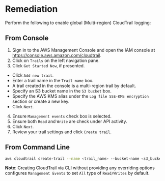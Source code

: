 # Remediation

Perform the following to enable global (Multi-region) CloudTrail logging:

## From Console

1. Sign in to the AWS Management Console and open the IAM console at <https://console.aws.amazon.com/cloudtrail>.
2. Click on `Trails` on the left navigation pane.
3. Click `Get Started Now`, if presented.

- Click `Add new trail`.
- Enter a trail name in the `Trail name` box.
- A trail created in the console is a multi-region trail by default.
- Specify an S3 bucket name in the `S3 bucket` box.
- Specify the AWS KMS alias under the `Log file SSE-KMS encryption` section or create a new key.
- Click `Next`.

4. Ensure `Management events` check box is selected.
5. Ensure both `Read` and `Write` are check under API activity.
6. Click `Next`.
7. Review your trail settings and click `Create trail`.

## From Command Line

```sh
aws cloudtrail create-trail --name <trail_name> --bucket-name <s3_bucket_for_cloudtrail> --is-multi-region-trail aws cloudtrail update-trail --name <trail_name> --is-multi-region-trail
```

**Note**: Creating CloudTrail via CLI without providing any overriding options configures `Management Events` to set `All` type of `Read/Writes` by default.
